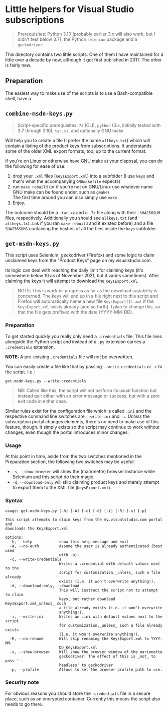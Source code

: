 # Little helpers for Visual Studio subscriptions

> Prerequisites: Python 3.10 (probably earlier 3.x will also work, but I didn't test below 3.7), the Python `selenium` package and a `geckodriver`.

This directory contains two little scripts. One of them I have maintained for a little over a decade by now, although it got first published in 2017. The other is fairly new.

## Preparation

The easiest way to make use of the scripts is to use a Bash-compatible shell, have a 

## `combine-msdn-keys.py`

> Script-specific prerequisites: `7z` (CLI), `python` (3.x, initially tested with 3.7 through 3.10), `tar`, `xz`,  and optionally GNU make

Will help you to create a file (I prefer the name `allkeys.txt`) which will contain a listing of the product keys from subscriptions. It understands some of the older XML export formats, too; up to the current format.

If you're on Linux or otherwise have GNU make at your disposal, you can do the following for ease of use:

1. drop your `.xml` files (`KeysExport.xml`) into a subfolder (I use `keys` and that's what the accompanying `GNUmakefile` expects)
1. run `make rebuild` (or if you're not on GNU/Linux use whatever name GNU make can be found under, such as `gmake`)  
   The first time around you can also simply use `make`
1. Enjoy.

The outcome should be a `.tar.xz` and a `.7z` file along with their `.SHA256SUM` files, respectively. Additionally you should see `allkeys.txt` (and `allkeys.txt.bak` if you ran `make rebuild` and it existed before) and a file `SHA256SUMS` containing the hashes of all the files inside the `keys` subfolder.

## `get-msdn-keys.py`

This script uses Selenium, geckodriver (Firefox) and some logic to claim unclaimed keys from the "Product Keys" page on my.visualstudio.com.

Its logic can deal with reaching the daily limit for claiming keys (it's somewhere below 10 as of November 2021, but it varies sometimes). After claiming the keys it will attempt to download the `KeysExport.xml`.

> NOTE: This is work-in-progress as far as the download capability is concerned. The keys will end up in a file right next to this script and Firefox will automatically name a new file `KeysExport(1).xml` if the `KeysExport.xml` exists already (and so forth). I plan to change this, so that the file gets prefixed with the date (YYYY-MM-DD).

### Preparation

To get started quickly you really only need a `.credentials` file. This file lives alongside the Python script and instead of a `.py` extension carries a `.credentials` extension.

**NOTE:** A pre-existing `.credentials` file will _not_ be overwritten.

You can easily create a file like that by passing `--write-credentials` or `-c` to the script. I.e.:

```
get-msdn-keys.py --write-credentials
```

> NB: Called like this, the script will not perform its usual function but instead quit either with an error message or success, but with a zero exit code in either case.

Similar rules exist for the configuration file which is called `.ini` and the respective command line switches are `--write-ini` and `-i`. _Unless_ the subscription portal changes elements, there's no need to make use of this feature, though. It simply exists so the script may continue to work without changes, even though the portal introduces minor changes.

### Usage

At this point in time, aside from the two switches mentioned in the Preparation section, the following two switches may be useful:

* `-s`, `--show-browser` will show the (marionette) browser instance while Selenium and this script do their magic.
* `-d`, `--download-only` will skip claiming product keys and merely attempt to export them to the XML file (`KeysExport.xml`).

### Syntax

```
usage: get-msdn-keys.py [-h] [-A] [-c] [-d] [-i] [-R] [-s] [-p]

This script attempts to claim keys from the my.visualstudio.com portal and
downloads the KeysExport.xml

options:
  -h, --help            show this help message and exit
  -A, --no-auth         Assume the user is already authenticated (best used
                        with -p).
  -c, --write-credentials
                        Writes a .credential with default values next to the
                        script for customization,_unless_ such a file already
                        exists (i.e. it won't overwrite anything!).
  -d, --download-only, --download
                        This will instruct the script not to attempt to claim
                        keys, but rather download KeysExport.xml_unless_ such
                        a file already exists (i.e. it won't overwrite
                        anything!).
  -i, --write-ini       Writes an .ini with default values next to the script
                        for customization,_unless_ such a file already exists
                        (i.e. it won't overwrite anything!).
  -R, --no-rename       Will skip renaming the KeysExport.xml to YYYY-MM-
                        DD_KeysExport.xml
  -s, --show-browser    Will show the browser window of the marionette
                        geckodriver. The effect of this is _not_ to pass '--
                        headless' to geckodriver.
  -p, --profile         Allows to set the browser profile path to use.
```

### Security note

For obvious reasons you should store the `.credentials` file in a secure place, such as an encrypted container. Currently this means the script also needs to go there.
